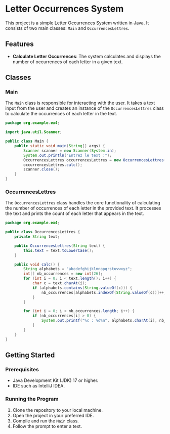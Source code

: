 # Letter Occurrences System

This project is a simple Letter Occurrences System written in Java. It consists of two main classes: `Main` and `OccurrencesLettres`.

## Features

- **Calculate Letter Occurrences**: The system calculates and displays the number of occurrences of each letter in a given text.

## Classes

### Main

The `Main` class is responsible for interacting with the user. It takes a text input from the user and creates an instance of the `OccurrencesLettres` class to calculate the occurrences of each letter in the text.

```java
package org.example.ex4;

import java.util.Scanner;

public class Main {
    public static void main(String[] args) {
        Scanner scanner = new Scanner(System.in);
        System.out.println("Entrez le text :");
        OccurrencesLettres occurrencesLettres = new OccurrencesLettres(scanner.nextLine());
        occurrencesLettres.calc();
        scanner.close();
    }
}
```

### OccurrencesLettres

The `OccurrencesLettres` class handles the core functionality of calculating the number of occurrences of each letter in the provided text. It processes the text and prints the count of each letter that appears in the text.

```java
package org.example.ex4;

public class OccurrencesLettres {
    private String text;

    public OccurrencesLettres(String text) {
        this.text = text.toLowerCase();
    }

    public void calc() {
        String alphabets = "abcdefghijklmnopqrstuvwxyz";
        int[] nb_occurrences = new int[26];
        for (int i = 0; i < text.length(); i++) {
            char c = text.charAt(i);
            if (alphabets.contains(String.valueOf(c))) {
                nb_occurrences[alphabets.indexOf(String.valueOf(c))]++;
            }
        }

        for (int i = 0; i < nb_occurrences.length; i++) {
            if (nb_occurrences[i] > 0) {
                System.out.printf("%c : %d%n", alphabets.charAt(i), nb_occurrences[i]);
            }
        }
    }
}
```

## Getting Started

### Prerequisites

- Java Development Kit (JDK) 17 or higher.
- IDE such as IntelliJ IDEA.

### Running the Program

1. Clone the repository to your local machine.
2. Open the project in your preferred IDE.
3. Compile and run the `Main` class.
4. Follow the prompt to enter a text.


